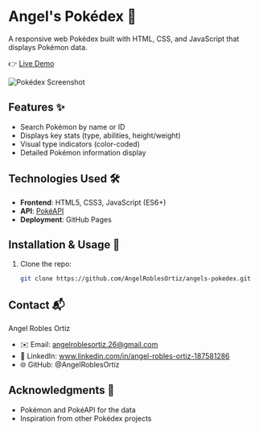 # Angel's Pokédex 🌟

A responsive web Pokédex built with HTML, CSS, and JavaScript that displays Pokémon data. 

👉 [Live Demo](https://angelroblesortiz.github.io/angels-pokedex/code/index.html) 

![Pokédex Screenshot](../angels-pokedex/images/preview.png) <!-- Add your screenshot file and path here -->

## Features ✨
- Search Pokémon by name or ID
- Displays key stats (type, abilities, height/weight)
- Visual type indicators (color-coded)
- Detailed Pokémon information display

## Technologies Used 🛠️
- **Frontend**: HTML5, CSS3, JavaScript (ES6+)
- **API**: [PokéAPI](https://pokeapi.co/) 
- **Deployment**: GitHub Pages

## Installation & Usage 🚀
1. Clone the repo:
   ```bash
   git clone https://github.com/AngelRoblesOrtiz/angels-pokedex.git

## Contact 📬
Angel Robles Ortiz
- ✉️ Email: angelroblesortiz.26@gmail.com
- 💼 LinkedIn: www.linkedin.com/in/angel-robles-ortiz-187581286
- 🌐 GitHub: @AngelRoblesOrtiz

## Acknowledgments 🙏
- Pokémon and PokéAPI for the data
- Inspiration from other Pokédex projects
